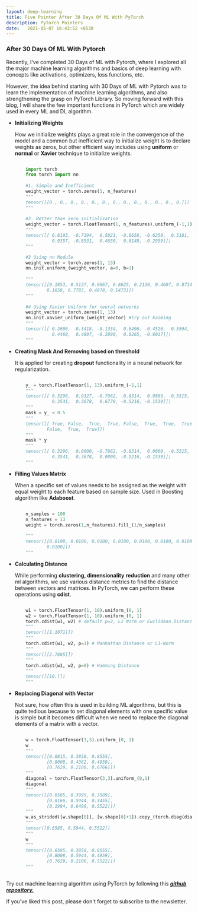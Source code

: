 ```yaml
---
layout: deep-learning
title: Five Pointer After 30 Days Of ML With PyTorch
description: PyTorch Pointers
date:   2021-05-07 16:43:52 +0530
---
```

### After 30 Days Of ML With Pytorch

Recently, I've completed 30 Days of ML with Pytorch, where I explored all the major machine learning algorithms and basics of deep learning with concepts like activations, optimizers, loss functions, etc.

However, the idea behind starting with 30 Days of ML with Pytorch was to learn the implementation of machine learning algorithms, and also strengthening the grasp on PyTorch Library. So moving forward with this blog, I will share the few important functions in PyTorch which are widely used in every ML and DL algorithm.

* **Initializing Weights**

  How we initialize weights plays a great role in the convergence of the model and a common but inefficient way to initialize weight is to declare weights as zeros, but other efficient way includes using **uniform** or **normal** or **Xavier** technique to initialize weights.

  ```python

      import torch
      from torch import nn
      
      #1. Simple and Inefficient
      weight_vector = torch.zeros(1, n_features)
      """
      tensor([[0., 0., 0., 0., 0., 0., 0., 0., 0., 0., 0., 0., 0.]])
      """
      
      #2. Better than zero initialization
      weight_vector = torch.FloatTensor(1, n_features).uniform_(-1,1) #normal
      """
      tensor([[ 0.8193, -0.7194,  0.5021, -0.0658, -0.6250,  0.5181, -0.0742,  0.4049,
                0.9357, -0.8531,  0.4650,  0.8140, -0.2959]])
      """
  
      #3 Using nn Module
      weight_vector = torch.zeros(1, 13)
      nn.init.uniform_(weight_vector, a=0, b=1)
      
      """
      tensor([[0.1853, 0.5137, 0.9067, 0.8625, 0.2130, 0.4607, 0.8734, 0.5269, 0.2133,
              0.1658, 0.7785, 0.4878, 0.1473]])
      """
      
      #4 Using Xavier Uniform for neural networks
      weight_vector = torch.zeros(1, 13)
      nn.init.xavier_uniform_(weight_vector) #try out kaiming
      """
      tensor([[ 0.2606, -0.3418, -0.1334,  0.6496, -0.4526, -0.5594, -0.1503, -0.4093,
                0.4468,  0.4897, -0.2890,  0.0265, -0.6017]])
      """

  ```

* **Creating Mask And Removing based on threshold**

  It is applied for creating **dropout** functionality in a neural network for regularization.

  ```python

      y_ = torch.FloatTensor(1, 13).uniform_(-1,1)
      """
      tensor([[ 0.3296,  0.9327, -0.7962, -0.8314,  0.9889, -0.5515,  0.0733, -0.6384,
                0.3541,  0.3678,  0.6770, -0.5216, -0.1539]])
      """
      mask = y_ < 0.5
      """
      tensor([[ True, False,  True,  True, False,  True,  True,  True,  True,  True,
              False,  True,  True]])
      """
      mask * y
      """
      tensor([[ 0.3296,  0.0000, -0.7962, -0.8314,  0.0000, -0.5515,  0.0733, -0.6384,
                0.3541,  0.3678,  0.0000, -0.5216, -0.1539]])
      """

  ```

* **Filling Values Matrix**

  When a specific set of values needs to be assigned as the weight with equal weight to each feature based on sample size. Used in Boosting algorithm like **Adaboost**.

  ```python

      n_samples = 100
      n_features = 13
      weight = torch.zeros(1,n_features).fill_(1/n_samples)
      
      """
      tensor([[0.0100, 0.0100, 0.0100, 0.0100, 0.0100, 0.0100, 0.0100, 0.0100, 0.0100,
              0.0100]])
      """

  ```

* **Calculating Distance**

  While performing **clustering, dimensionality** **reduction** and many other ml algorithms, we use various distance metrics to find the distance between vectors and matrices. In PyTorch, we can perform these operations using **cdist**.

  ```python

      w1 = torch.FloatTensor(1, 10).uniform_(0, 1)
      w2 = torch.FloatTensor(1, 10).uniform_(0, 1)
      torch.cdist(w1, w2) # default p=2, L2 Norm or Euclidean Distance
      """
      tensor([[1.1071]])
      """
      torch.cdist(w1, w2, p=1) # Manhattan Distance or L1-Norm
      """
      tensor([[2.7885]])
      """
      torch.cdist(w1, w2, p=0) # Hamming Distance
      """
      tensor([[10.]])
      """

  ```

* **Replacing Diagonal with Vector**

  Not sure, how often this is used in building ML algorithms, but this is quite tedious because to set diagonal elements with one specific value is simple but it becomes difficult when we need to replace the diagonal elements of a matrix with a vector.

  ```python

      w = torch.FloatTensor(3,3).uniform_(0, 1)
      w
      """
      tensor([[0.0815, 0.3858, 0.8555],
              [0.8008, 0.4362, 0.4959],
              [0.7629, 0.2106, 0.6766]])
      """
      diagonal = torch.FloatTensor(3,3).uniform_(0,1)
      diagonal
      """
      tensor([[0.6585, 0.3995, 0.3589],
              [0.0166, 0.5944, 0.3455],
              [0.1984, 0.6490, 0.5522]])
      """
      w.as_strided([w.shape[0]], [w.shape[0]+1]).copy_(torch.diag(diagonal))
      """
      tensor([0.6585, 0.5944, 0.5522])
      """
      w
      """
      tensor([[0.6585, 0.3858, 0.8555],
              [0.8008, 0.5944, 0.4959],
              [0.7629, 0.2106, 0.5522]])
      """
      
  ```

Try out machine learning algorithm using PyTorch by following this ***[github repository.](https://github.com/Mayurji/MLWithPytorch)***

If you've liked this post, please don't forget to subscribe to the newsletter.
